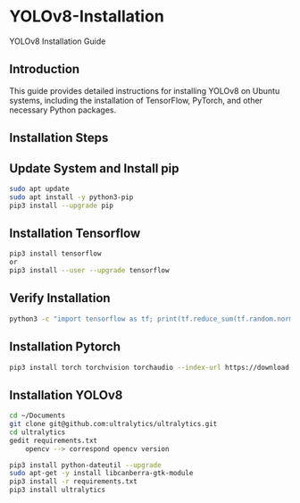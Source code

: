 # YOLOv8-Installation
 YOLOv8 Installation Guide

## Introduction
This guide provides detailed instructions for installing YOLOv8 on Ubuntu systems, including the installation of TensorFlow, PyTorch, and other necessary Python packages.


## Installation Steps

## Update System and Install pip
```bash
sudo apt update
sudo apt install -y python3-pip
pip3 install --upgrade pip
```

## Installation Tensorflow
```bash
pip3 install tensorflow
or
pip3 install --user --upgrade tensorflow
```

## Verify Installation

```bash
python3 -c "import tensorflow as tf; print(tf.reduce_sum(tf.random.normal([1000, 1000])))"
```


## Installation Pytorch

```bash
pip3 install torch torchvision torchaudio --index-url https://download.pytorch.org/whl/cu118
```

## Installation YOLOv8
```bash
cd ~/Documents
git clone git@github.com:ultralytics/ultralytics.git
cd ultralytics
gedit requirements.txt
	opencv --> correspond opencv version

pip3 install python-dateutil --upgrade
sudo apt-get -y install libcanberra-gtk-module
pip3 install -r requirements.txt 
pip3 install ultralytics
```
